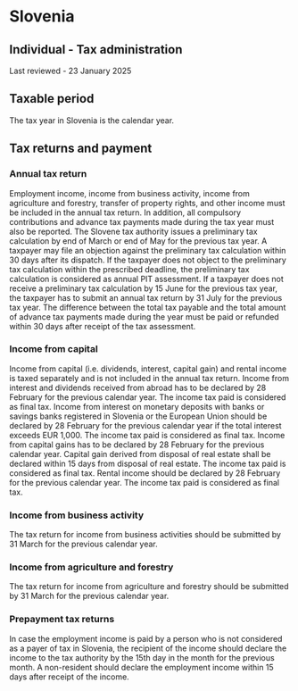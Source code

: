 # Slovenia
## Individual - Tax administration
Last reviewed - 23 January 2025
## Taxable period
The tax year in Slovenia is the calendar year.
## Tax returns and payment
### Annual tax return
Employment income, income from business activity, income from agriculture and forestry, transfer of property rights, and other income must be included in the annual tax return. In addition, all compulsory contributions and advance tax payments made during the tax year must also be reported.
The Slovene tax authority issues a preliminary tax calculation by end of March or end of May for the previous tax year. A taxpayer may file an objection against the preliminary tax calculation within 30 days after its dispatch. If the taxpayer does not object to the preliminary tax calculation within the prescribed deadline, the preliminary tax calculation is considered as annual PIT assessment. If a taxpayer does not receive a preliminary tax calculation by 15 June for the previous tax year, the taxpayer has to submit an annual tax return by 31 July for the previous tax year.
The difference between the total tax payable and the total amount of advance tax payments made during the year must be paid or refunded within 30 days after receipt of the tax assessment.
### Income from capital
Income from capital (i.e. dividends, interest, capital gain) and rental income is taxed separately and is not included in the annual tax return.
Income from interest and dividends received from abroad has to be declared by 28 February for the previous calendar year. The income tax paid is considered as final tax.
Income from interest on monetary deposits with banks or savings banks registered in Slovenia or the European Union should be declared by 28 February for the previous calendar year if the total interest exceeds EUR 1,000. The income tax paid is considered as final tax.
Income from capital gains has to be declared by 28 February for the previous calendar year. Capital gain derived from disposal of real estate shall be declared within 15 days from disposal of real estate. The income tax paid is considered as final tax.
Rental income should be declared by 28 February for the previous calendar year. The income tax paid is considered as final tax.
### Income from business activity
The tax return for income from business activities should be submitted by 31 March for the previous calendar year.
### Income from agriculture and forestry
The tax return for income from agriculture and forestry should be submitted by 31 March for the previous calendar year.
### Prepayment tax returns
In case the employment income is paid by a person who is not considered as a payer of tax in Slovenia, the recipient of the income should declare the income to the tax authority by the 15th day in the month for the previous month. A non-resident should declare the employment income within 15 days after receipt of the income.
